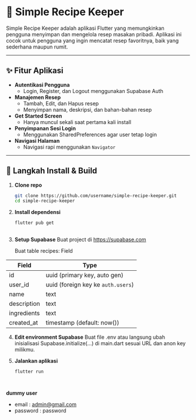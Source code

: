 # 🧾 Simple Recipe Keeper

Simple Recipe Keeper adalah aplikasi Flutter yang memungkinkan pengguna menyimpan dan mengelola resep masakan pribadi. Aplikasi ini cocok untuk pengguna yang ingin mencatat resep favoritnya, baik yang sederhana maupun rumit.

---

## ✨ Fitur Aplikasi

- **Autentikasi Pengguna**
  - Login, Register, dan Logout menggunakan Supabase Auth
- **Manajemen Resep**
  - Tambah, Edit, dan Hapus resep
  - Menyimpan nama, deskripsi, dan bahan-bahan resep
- **Get Started Screen**
  - Hanya muncul sekali saat pertama kali install
- **Penyimpanan Sesi Login**
  - Menggunakan SharedPreferences agar user tetap login
- **Navigasi Halaman**
  - Navigasi rapi menggunakan `Navigator`

---

## 🚀 Langkah Install & Build

1. **Clone repo**
   ```bash
   git clone https://github.com/username/simple-recipe-keeper.git
   cd simple-recipe-keeper
2. **Install dependensi**
   ```bash
   flutter pub get
 
3. **Setup Supabase**
   Buat project di https://supabase.com

   Buat table recipes:
   Field


| Field        | Type     |
|--------------|----------|
| id           | uuid (primary key, auto gen) |
| user\_id      | uuid (foreign key ke `auth.users`) |
| name         | text     |
| description  | text     |
| ingredients  | text     |
| created\_at   | timestamp (default: now()) |

4. **Edit environment Supabase**
   Buat file .env atau langsung ubah inisialisasi Supabase.initialize(...) di main.dart sesuai URL dan anon key milikmu.

5. **Jalankan aplikasi**
   ```bash
   flutter run




**dummy user**
- email : admin@gmail.com 
- password : password

